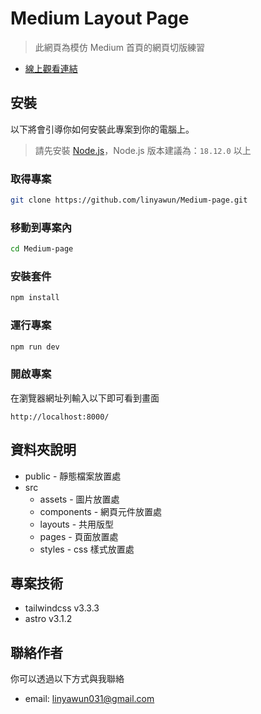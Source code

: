 # Medium Layout Page
> 此網頁為模仿 Medium 首頁的網頁切版練習
- [線上觀看連結](https://linyawun.github.io/Medium-page/)


## 安裝
以下將會引導你如何安裝此專案到你的電腦上。
> 請先安裝 [Node.js](https://nodejs.org/zh-tw/download)，Node.js 版本建議為：`18.12.0` 以上
### 取得專案
```bash
git clone https://github.com/linyawun/Medium-page.git
```
### 移動到專案內
```bash
cd Medium-page
```
### 安裝套件
```bash
npm install
```
### 運行專案
```bash
npm run dev
```
### 開啟專案
在瀏覽器網址列輸入以下即可看到畫面
```
http://localhost:8000/
```

## 資料夾說明
- public - 靜態檔案放置處
- src
  - assets - 圖片放置處
  - components - 網頁元件放置處
  - layouts - 共用版型
  - pages - 頁面放置處
  - styles - css 樣式放置處

## 專案技術
- tailwindcss v3.3.3
- astro v3.1.2

## 聯絡作者
你可以透過以下方式與我聯絡
- email: linyawun031@gmail.com
